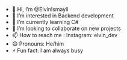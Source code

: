 - 👋 Hi, I’m @ElvinIsmayil
- 👀 I’m interested in Backend development
- 🌱 I’m currently learning C#
- 💞️ I’m looking to collaborate on new projects
- 📫 How to reach me : Instagram: elvin_dev
- 😄 Pronouns: He/him
- ⚡ Fun fact: I am always busy

<!---
ElvinIsmayil/ElvinIsmayil is a ✨ special ✨ repository because its `README.md` (this file) appears on your GitHub profile.
You can click the Preview link to take a look at your changes.
--->
